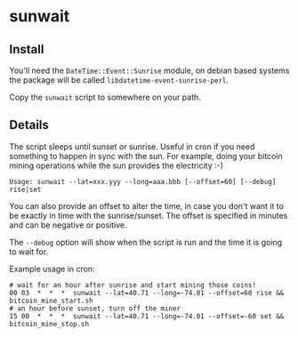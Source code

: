 # sunwait

## Install

You'll need the `DateTime::Event::Sunrise` module, on debian based 
systems the package will be called `libdatetime-event-sunrise-perl`.

Copy the `sunwait` script to somewhere on your path.

## Details

The script sleeps until sunset or sunrise. Useful in cron if you need
something to happen in sync with the sun. For example, doing your bitcoin 
mining operations while the sun provides the electricity :-)

    Usage: sunwait --lat=xxx.yyy --long=aaa.bbb [--offset=60] [--debug] rise|set

You can also provide an offset to alter the time, in case you don't want 
it to be exactly in time with the sunrise/sunset. The offset is specified 
in minutes and can be negative or positive.

The `--debug` option will show when the script is run and the time it is 
going to wait for.

Example usage in cron:

    # wait for an hour after sunrise and start mining those coins!
    00 03  *  *  *  sunwait --lat=40.71 --long=-74.01 --offset=60 rise && bitcoin_mine_start.sh
    # an hour before sunset, turn off the miner
    15 00  *  *  *  sunwait --lat=40.71 --long=-74.01 --offset=-60 set && bitcoin_mine_stop.sh
    
    
